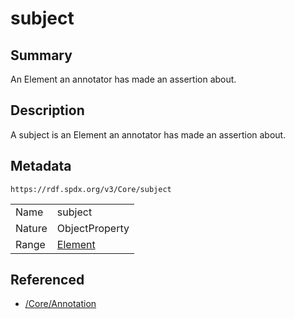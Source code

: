 <!-- Automatically generated by spec-parser v2.0.0 on 2024-01-26T22:18:46.241893+00:00 -->
<!-- SPDX-License-Identifier: Community-Spec-1.0 -->

# subject

## Summary

An Element an annotator has made an assertion about.


## Description

A subject is an Element an annotator has made an assertion about.


## Metadata

`https://rdf.spdx.org/v3/Core/subject`


| | |
|---|---|
| Name | subject |
| Nature | ObjectProperty |
| Range | [Element](../Classes/Element.md) |




## Referenced

- [/Core/Annotation](../../Core/Classes/Annotation.md)

